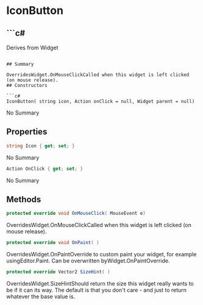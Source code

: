 # IconButton

## ```c#
Derives from Widget
```

## Summary

OverridesWidget.OnMouseClickCalled when this widget is left clicked (on mouse release).
## Constructors

```c#
IconButton( string icon, Action onClick = null, Widget parent = null) 
```
No Summary
## Properties

```c#
string Icon { get; set; } 
```
No Summary
```c#
Action OnClick { get; set; } 
```
No Summary
## Methods

```c#
protected override void OnMouseClick( MouseEvent e) 
```
OverridesWidget.OnMouseClickCalled when this widget is left clicked (on mouse release).
```c#
protected override void OnPaint( ) 
```
OverridesWidget.OnPaintOverride to custom paint your widget, for example usingEditor.Paint. Can be overwritten byWidget.OnPaintOverride.
```c#
protected override Vector2 SizeHint( ) 
```
OverridesWidget.SizeHintShould return the size this widget really wants to be if it can its way. The default
is that you don't care - and just to return whatever the base value is.
